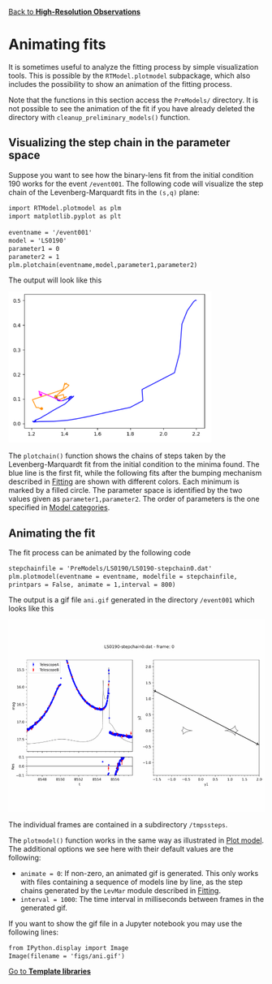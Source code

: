[Back to **High-Resolution Observations**](HighResolutionImaging.md)

# Animating fits

It is sometimes useful to analyze the fitting process by simple visualization tools. This is possible by the `RTModel.plotmodel` subpackage, which also includes the possibility to show an animation of the fitting process.

Note that the functions in this section access the `PreModels/` directory. It is not possible to see the animation of the fit if you have already deleted the directory with `cleanup_preliminary_models()` function. 

## Visualizing the step chain in the parameter space

Suppose you want to see how the binary-lens fit from the initial condition 190 works for the event `/event001`. The following code will visualize the step chain of the Levenberg-Marquardt fits in the `(s,q)` plane:

```
import RTModel.plotmodel as plm
import matplotlib.pyplot as plt

eventname = '/event001'
model = 'LS0190'
parameter1 = 0
parameter2 = 1
plm.plotchain(eventname,model,parameter1,parameter2)
```

The output will look like this

<img src="figs/plotchain.png" width = 400>

The `plotchain()` function shows the chains of steps taken by the Levenberg-Marquardt fit from the initial condition to the minima found. The blue line is the first fit, while the following fits after the bumping mechanism described in [Fitting](Fitting.md) are shown with different colors. Each minimum is marked by a filled circle. The parameter space is identified by the two values given as `parameter1,parameter2`. The order of parameters is the one specified in [Model categories](ModelCategories.md).

## Animating the fit

The fit process can be animated by the following code

```
stepchainfile = 'PreModels/LS0190/LS0190-stepchain0.dat'
plm.plotmodel(eventname = eventname, modelfile = stepchainfile, printpars = False, animate = 1,interval = 800)
```

The output is a gif file `ani.gif` generated in the directory `/event001` which looks like this

<img src="figs/ani.gif" width = 900>

The individual frames are contained in a subdirectory `/tmpssteps`.

The `plotmodel()` function works in the same way as illustrated in [Plot model](PlotModel.md). The additional options we see here with their default values are the following:
- `animate = 0`: If non-zero, an animated gif is generated. This only works with files containing a sequence of models line by line, as the step chains generated by the `LevMar` module described in [Fitting](Fitting.md).
- `interval = 1000`: The time interval in milliseconds between frames in the generated gif.

If you want to show the gif file in a Jupyter notebook you may use the following lines:

```
from IPython.display import Image
Image(filename = 'figs/ani.gif')
```

[Go to **Template libraries**](TemplateLibraries.md)
